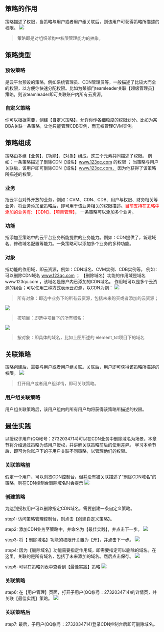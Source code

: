 ## 策略的作用
策略描述了权限，当策略与用户或者用户组关联后，则该用户可获得策略所描述的权限。
![](http://imgcache.tcecqpoc.fsphere.cn/image/mccdn.qcloud.com/static/img/10728645b9bf6e48b3c1f61e6d3caa28/image.png)
> 策略即是对组织架构中权限管理能力的抽象。

## 策略类型

### 预设策略
是云平台预设的策略，例如系统管理员、CDN管理员等，一般描述了比较大而全的权限，以方便你快速分配权限。比如为某部门teamleader关联【超级管理员】策略，则该teamleader即可关联账户内所有云资源。

### 自定义策略
你可以根据需要，创建【自定义策略】，允许你作各细粒度的权限划分。比如为某DBA关联一条策略，让他只能管理CDB实例，而无权管理CVM实例。

## 策略组成
策略由多组【业务】、【功能】、【对象】组成，这三个元素共同描述了权限。
例如：一条策略描述了删除CDN【域名】www.123qc.com 的权限 ；
当策略与用户关联后，该用户即可删除CDN【域名】www.123qc.com， 因为他获得了该策略所描述的权限。

### 业务
指云平台对外开放的业务，例如：CVM、CDN、CDB、用户与权限、财务相关等业务，将业务添加至策略后，即可用于该业务相关的权限描述。<font color='red'>目前支持在策略中添加的业务有: 【CDN】、【项目管理】</font>， 一条策略可以添加多个业务。

### 功能
指添加至策略中的云平台业务所能提供的业务能力。例如：CDN提供了，新建域名、修改域名配置等能力。一条策略可以添加多个业务的多种功能。

### 对象
指功能的作用域，即云资源，例如：CDN域名、CVM实例、CDB实例等。
例如：可以删除CDN域名 www.123qc.com ；
【删除域名】功能的作用域是域名www.123qc.com ，该域名是账户内已添加的CDN域名。 
作用域可以是多个云资源的组合；可以使用三种方式表示云资源，以CDN为例：
![](http://imgcache.tcecqpoc.fsphere.cn/image/mccdn.qcloud.com/static/img/45e29235db7efbdbda1050bc3957d070/image.png)
> 所有对象：即选中业务下的所有云资源，包括未来购买或者添加的云资源；

![](http://imgcache.tcecqpoc.fsphere.cn/image/mccdn.qcloud.com/static/img/66c22594038723204f05f1344e841112/image.png)
> 按项目：即选中项目下的所有域名；

![](http://imgcache.tcecqpoc.fsphere.cn/image/mccdn.qcloud.com/static/img/11573acc1e46b2663720a211979b18c0/image.png)
> 按对象：即具体的域名，比如上图所述的 element_tst项目下的域名

## 关联策略
策略创建后，需要与用户或者用户组关联。关联后，用户即可获得该策略所描述的权限。
![](http://imgcache.tcecqpoc.fsphere.cn/image/mccdn.qcloud.com/static/img/93423975fb6ed0332690845ebeef2107/image.png)
> 打开用户或者用户组详情，即可关联策略。

### 用户组关联策略
用户组关联策略后，该用户组内的所有用户均将获得该策略所描述的权限。


## 最佳实践
以授权子用户(QQ帐号：2732034714)可以在CDN业务中删除域名为场景，本章节将介绍通过策略为该用户授权，并讲解关联策略前后的使用差异。
学习本单节后，即可为你账户下的子用户关联不同策略，以管理他们的权限。

### 关联策略前
假定一个用户，可以浏览CDN控制台，但并没有被关联描述了“删除CDN域名”的策略，则在CDN控制台删除域名时会提示
![](http://imgcache.tcecqpoc.fsphere.cn/image/mccdn.qcloud.com/static/img/464d2676c8b514868f9e26f02c6531a3/image.png)

### 创建策略
为达到授权用户可以删除指定CDN域名，需要创建一条自定义策略。

step1:  访问策略管理控制台，则点击【创建自定义策略】。

step2:  添加CDN业务至策略中，并命名为【最佳实践】，并点击下一步。
![](http://imgcache.tcecqpoc.fsphere.cn/image/mccdn.qcloud.com/static/img/04b6f7953fd9e46fa13d8071a5c2f468/image.png)

step3:  将【 删除域名】功能的权限开关置为【开】，并点击下一步。
![](http://imgcache.tcecqpoc.fsphere.cn/image/mccdn.qcloud.com/static/img/7c0c0c72bd5e993f32813cecfd118cfb/image.png)

step4:  因为【删除域名】功能需要指定作用域，即需要指定可以删除的域名。在这里，关联的是所有域名，包括了未来添加的域名。然后点击保存。
![](http://imgcache.tcecqpoc.fsphere.cn/image/mccdn.qcloud.com/static/img/0748899793cab8d3c1b6d2c7dd5c5aff/image.png)

step5:  可以在策略列表中查看到【最佳实践】策略
![](http://imgcache.tcecqpoc.fsphere.cn/image/mccdn.qcloud.com/static/img/001dfce47034e981306af7a95d7760b4/image.png)

### 关联策略
step6:   在【用户管理】页面，打开子用户(QQ帐号：2732034714)的详情页，并关联【最佳实践】策略。
![](http://imgcache.tcecqpoc.fsphere.cn/image/mccdn.qcloud.com/static/img/86ce8761701df36bffe9e65f9b324a8b/image.png)

### 关联策略后
step7:  最后，子用户(QQ帐号：2732034714)登录CDN控制台后即可删除域名。
